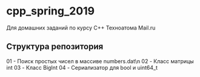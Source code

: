 # cpp_spring_2019
Для домашних заданий по курсу C++ Техноатома Mail.ru

## Структура репозитория
01 - Поиск простых чисел в массиве numbers.dat\n
02 - Класс матрицы int
03 - Класс BigInt
04 - Сериализатор для bool и uint64_t

